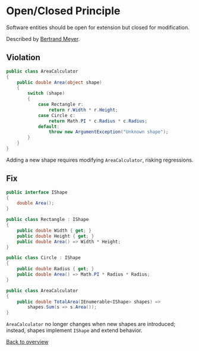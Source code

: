 # Open/Closed Principle

Software entities should be open for extension but closed for modification.

Described by [Bertrand Meyer](https://en.wikipedia.org/wiki/Bertrand_Meyer).

## Violation

```csharp
public class AreaCalculator
{
    public double Area(object shape)
    {
        switch (shape)
        {
            case Rectangle r:
                return r.Width * r.Height;
            case Circle c:
                return Math.PI * c.Radius * c.Radius;
            default:
                throw new ArgumentException("Unknown shape");
        }
    }
}
```

Adding a new shape requires modifying `AreaCalculator`, risking regressions.

## Fix

```csharp
public interface IShape
{
    double Area();
}

public class Rectangle : IShape
{
    public double Width { get; }
    public double Height { get; }
    public double Area() => Width * Height;
}

public class Circle : IShape
{
    public double Radius { get; }
    public double Area() => Math.PI * Radius * Radius;
}

public class AreaCalculator
{
    public double TotalArea(IEnumerable<IShape> shapes) =>
        shapes.Sum(s => s.Area());
}
```

`AreaCalculator` no longer changes when new shapes are introduced; instead, shapes implement `IShape` and extend behavior.

[Back to overview](README.md)
